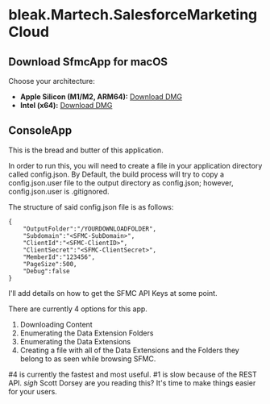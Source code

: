 # bleak.Martech.SalesforceMarketingCloud

## Download SfmcApp for macOS

Choose your architecture:
- **Apple Silicon (M1/M2, ARM64):** [Download DMG](https://github.com/jamalkhan/bleak.Martech.SalesforceMarketingCloud/releases/download/v1.1.4/SfmcApp-macOS-arm64-1.1.4.dmg)
- **Intel (x64):** [Download DMG](https://github.com/jamalkhan/bleak.Martech.SalesforceMarketingCloud/releases/download/v1.1.4/SfmcApp-macOS-x64-1.1.4.dmg)

## ConsoleApp

This is the bread and butter of this application.

In order to run this, you will need to create a file in your application directory called config.json. By Default, the build process will try to copy a config.json.user file to the output directory as config.json; however, config.json.user is .gitignored.

The structure of said config.json file is as follows:

```
{
    "OutputFolder":"/YOURDOWNLOADFOLDER",
    "Subdomain":"<SFMC-SubDomain>",
    "ClientId":"<SFMC-ClientID>",
    "ClientSecret":"<SFMC-ClientSecret>",
    "MemberId":"123456",
    "PageSize":500,
    "Debug":false
}
```

I'll add details on how to get the SFMC API Keys at some point.

There are currently 4 options for this app.

1. Downloading Content
2. Enumerating the Data Extension Folders
3. Enumerating the Data Extensions
4. Creating a file with all of the Data Extensions and the Folders they belong to as seen while browsing SFMC.

#4 is currently the fastest and most useful.
#1 is slow because of the REST API. *sigh* Scott Dorsey are you reading this? It's time to make things easier for your users.